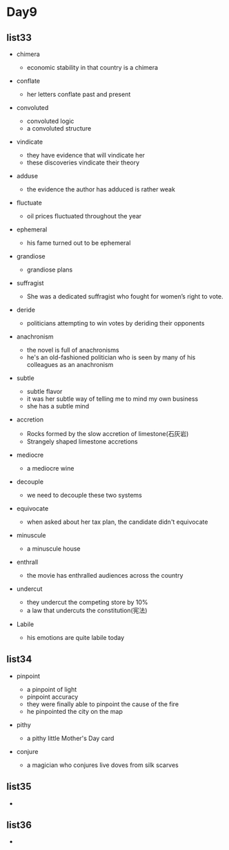 # Day9

## list33

- chimera
  - economic stability in that country is a chimera

- conflate
  - her letters conflate past and present

- convoluted
  - convoluted logic
  - a convoluted structure


- vindicate
  - they have evidence that will vindicate her
  - these discoveries vindicate their theory
- adduse
  - the evidence the author has adduced is rather weak
- fluctuate
  - oil prices fluctuated throughout the year
- ephemeral
  - his fame turned out to be ephemeral
- grandiose
  - grandiose plans
- suffragist
  - She was a dedicated suffragist who fought for women’s right to vote.
- deride
  - politicians attempting to win votes by deriding their opponents
- anachronism
  - the novel is full of anachronisms
  - he's an old-fashioned politician who is seen by many of his colleagues as an anachronism
- subtle
  - subtle flavor
  - it was her subtle way of telling me to mind my own business
  - she has a subtle mind
- accretion
  - Rocks formed by the slow accretion of limestone(石灰岩)
  - Strangely shaped limestone accretions
- mediocre
  - a mediocre wine
- decouple
  - we need to decouple these two systems
- equivocate
  - when asked about her tax plan, the candidate didn't equivocate
- minuscule
  - a minuscule house
- enthrall
  - the movie has enthralled audiences across the country
- undercut
  - they undercut the competing store by 10%
  -  a law that undercuts the constitution(宪法)
- Labile
  - his emotions are quite labile today

## list34

- pinpoint
  - a pinpoint of light
  - pinpoint accuracy
  - they were finally able to pinpoint the cause of the fire
  - he pinpointed the city on the map

- pithy
  - a pithy little Mother's Day card

- conjure
  - a magician who conjures live doves from silk scarves


## list35

- 

## list36

- 